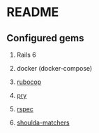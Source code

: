# README

## Configured gems

1. Rails 6

1. docker (docker-compose)

1. [rubocop](https://github.com/rubocop-hq/rubocop-rails)

1. [pry](https://github.com/pry/pry)

1. [rspec](https://github.com/rspec/rspec-rails)

1. [shoulda-matchers](https://github.com/thoughtbot/shoulda-matchers)
